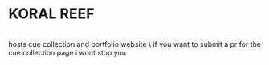 # KORAL REEF
<br>
hosts cue collection and portfolio website 
\
if you want to submit a pr for the cue collection page i wont stop you